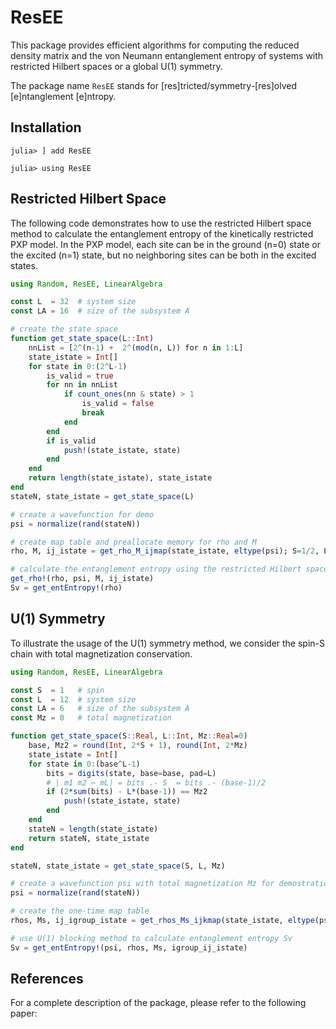 # ResEE

This package provides efficient algorithms for computing the reduced density matrix
and the von Neumann entanglement entropy of systems with restricted Hilbert spaces
or a global U(1) symmetry.

The package name `ResEE` stands for [res]tricted/symmetry-[res]olved
[e]ntanglement [e]ntropy.

## Installation

```julia-repl
julia> ] add ResEE

julia> using ResEE

```

## Restricted Hilbert Space 
The following code demonstrates how to use the restricted Hilbert space method to
calculate the entanglement entropy of the kinetically restricted PXP model. In the
PXP model, each site can be in the ground (n=0) state or the excited (n=1) state,
but no neighboring sites can be both in the excited states.

```julia
using Random, ResEE, LinearAlgebra

const L  = 32  # system size
const LA = 16  # size of the subsystem A

# create the state space
function get_state_space(L::Int)
    nnList = [2^(n-1) +  2^(mod(n, L)) for n in 1:L]
    state_istate = Int[]
    for state in 0:(2^L-1)
        is_valid = true
        for nn in nnList
            if count_ones(nn & state) > 1
                is_valid = false
                break
            end
        end
        if is_valid
            push!(state_istate, state)
        end
    end
    return length(state_istate), state_istate
end
stateN, state_istate = get_state_space(L)

# create a wavefunction for demo
psi = normalize(rand(stateN))

# create map table and preallocate memory for rho and M 
rho, M, ij_istate = get_rho_M_ijmap(state_istate, eltype(psi); S=1/2, L=L, LA=LA);

# calculate the entanglement entropy using the restricted Hilbert space method
get_rho!(rho, psi, M, ij_istate)
Sv = get_entEntropy!(rho)
```

## U(1) Symmetry
To illustrate the usage of the U(1) symmetry method, we consider the spin-S chain
with total magnetization conservation.

```julia
using Random, ResEE, LinearAlgebra

const S  = 1   # spin
const L  = 12  # system size
const LA = 6   # size of the subsystem A
const Mz = 0   # total magnetization

function get_state_space(S::Real, L::Int, Mz::Real=0) 
    base, Mz2 = round(Int, 2*S + 1), round(Int, 2*Mz)
    state_istate = Int[]
    for state in 0:(base^L-1)
        bits = digits(state, base=base, pad=L)
        # | m1 m2 ⋯ mL⟩ = bits .- S  = bits .- (base-1)/2
        if (2*sum(bits) - L*(base-1)) == Mz2
            push!(state_istate, state)
        end
    end
    stateN = length(state_istate)
    return stateN, state_istate
end

stateN, state_istate = get_state_space(S, L, Mz)

# create a wavefunction psi with total magnetization Mz for demostration
psi = normalize(rand(stateN))

# create the one-time map table
rhos, Ms, ij_igroup_istate = get_rhos_Ms_ijkmap(state_istate, eltype(psi); S=S, L=L, LA=LA)

# use U(1) blocking method to calculate entanglement entropy Sv
Sv = get_entEntropy!(psi, rhos, Ms, igroup_ij_istate)
```

## References
For a complete description of the package, please refer to the following paper:
